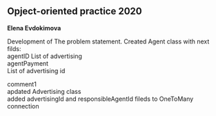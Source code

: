 Opject-oriented practice 2020   
-  
**Elena Evdokimova**  
  
Development of The problem statement.
Created Agent class with next filds:  
agentID
List of advertising  
agentPayment  
List of advertising id  
  
comment1  
apdated Advertising class  
added advertisingId and responsibleAgentId fileds to OneToMany connection  
